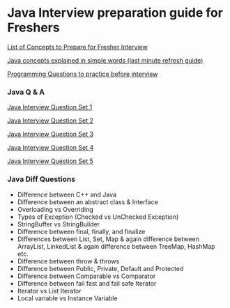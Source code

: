 # Java Interview preparation guide for Freshers

[List of Concepts to Prepare for Fresher Interview](https://github.com/iamvickyav/preparation/blob/master/Interview/concepts-to-prepare-freshers.md)

[Java concepts explained in simple words (last minute refresh guide)](https://github.com/iamvickyav/preparation/blob/master/Interview/java-concepts.md)

[Programming Questions to practice before interview](https://github.com/iamvickyav/preparation/blob/master/Interview/programs_for_freshers.md)

### Java Q & A
[Java Interview Question Set 1](https://medium.com/@iamvickyav/java-interview-questions-for-beginners-1-oop-concepts-4c96871905a)

[Java Interview Question Set 2](https://medium.com/@iamvickyav/java-interview-questions-for-beginners-2-java-collections-fb1e8bef5597)

[Java Interview Question Set 3](https://medium.com/@iamvickyav/java-interview-questions-for-beginners-3-java-string-a9c61580b4c6)

[Java Interview Question Set 4](https://medium.com/@iamvickyav/java-interview-questions-for-beginners-4-constructor-exception-handling-generics-multi-8fdd99732bd9)

[Java Interview Question Set 5](https://medium.com/@iamvickyav/java-interview-questions-for-beginners-5-d0800551640c)

### Java Diff Questions

- Difference between C++ and Java
- Difference between an abstract class & Interface
- Overloading vs Overriding
- Types of Exception (Checked vs UnChecked Exception)
- StringBuffer vs StringBuilder
- Difference between final, finally, and finalize
- Differences between List, Set, Map & again difference between ArrayList, LinkedList & again difference between TreeMap, HashMap etc.
- Difference between throw & throws
- Difference between Public, Private, Default and Protected
- Difference between Comparable vs Comparator
- Difference between fail fast and fail safe Iterator
- Iterator vs List Iterator
- Local variable vs Instance Variable
